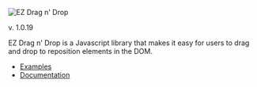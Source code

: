 ![EZ Drag n' Drop](logo.png)

v. 1.0.19

EZ Drag n' Drop is a Javascript library that makes it easy for users to drag and drop to reposition elements in the DOM.

 - [Examples](https://pamblam.github.io/ez-drag-n-drop/examples/)
 - [Documentation](https://pamblam.github.io/ez-drag-n-drop/docs/)

